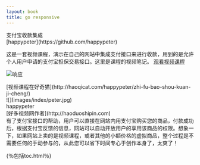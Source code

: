 ```yaml
---
layout: book
title: go responsive
---
```


 
<section class="book"><div class="wrapper-inside clearfix"><div class="top-large"><div class="book-title"><font><font><font><font> 支付宝收款集成 </font></font></font></font></div><div class="book-author">[<font><font><font><font>happypeter</font></font></font></font>](https://github.com/happypeter)</div>

<font><font><font><font> 这是一套视频课程，演示在自己的网站中集成支付接口来进行收款，用到的是允许个人用户申请的支付宝担保交易接口。这里是课程的视频笔记。 </font></font></font></font>
[<font><font><font><font>观看视频课程</font></font></font></font>](http://haoqicat.com/happypeter/zhi-fu-bao-shou-kuan-ji-cheng/)</div>![响应](images/alipay.jpg)</div></section>

 

 
<div class="divider">[<font><font><font><font>视频课程在好奇猫</font></font></font></font>](http://haoqicat.com/happypeter/zhi-fu-bao-shou-kuan-ji-cheng/)</div>

 

 
<div class="reviewers"><div class="name-card">![](images/index/peter.jpg)<div class="text"><div class="name"><font><font><font><font> happypeter </font></font></font></font></div><div class="job-title">[<font><font><font><font>好多视频网作者</font></font></font></font>](http://haoduoshipin.com)</div><font><font><font><font> 有了支付宝接口的帮助，用户可以直接在网站内用支付宝购买您的商品，付款成功后，根据支付宝反馈的信息，网站可以自动开放用户的享用该商品的权限。想象一下，如果网站上卖的是视频课程，或者其他的小额价格的虚拟商品，整个过程是不需要任何的手动参与的，从此您可以省下时间专心于创作本身了，太爽了！ </font></font></font></font></div></div></div>

<font><font><font><font> {％包括toc.html％}</font></font></font></font>

 